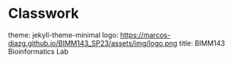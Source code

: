 # Classwork

theme: jekyll-theme-minimal
logo: https://marcos-diazg.github.io/BIMM143_SP23/assets/img/logo.png
title: BIMM143 Bioinformatics Lab
